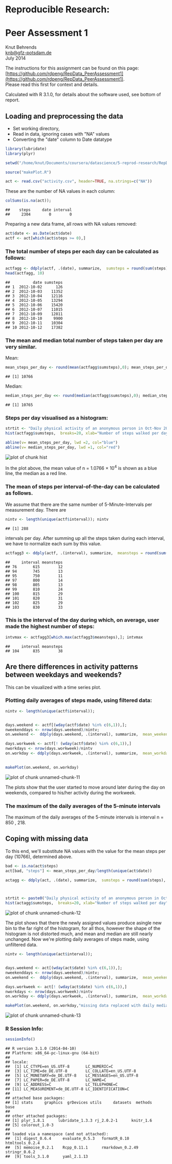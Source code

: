 # Reproducible Research: 
# Peer Assessment 1

Knut Behrends  
knb@gfz-potsdam.de  
July 2014  

The instructions for this  assignment can be found on this page: 
[https://github.com/rdpeng/RepData_PeerAssessment1](https://github.com/rdpeng/RepData_PeerAssessment1).  
Please read this first for context and details.


Calculated with R 3.1.0, for details about the software used, see bottom of report.


## Loading and preprocessing the data

- Set working directory, 
- Read in data, ignoring cases with "NA" values
- Converting the "date" column to Date datatype


```r
library(lubridate)
library(plyr)

setwd("/home/knut/Documents/coursera/datascience/5-reprod-research/RepData_PeerAssessment1")

source("makePlot.R")

act <- read.csv("activity.csv", header=TRUE, na.strings=c("NA"))
```

 These are the number of NA values in each column:


```r
colSums(is.na(act));
```

```
##    steps     date interval 
##     2304        0        0
```

Preparing a new data frame, all rows with NA values removed:

```r
act$date <- as.Date(act$date)
actf <- act[which(act$steps >= 0),]
```


### The total number of steps per each day can be calculated as follows:

```r
actfagg <- ddply(actf, .(date), summarize,  sumsteps = round(sum(steps), 0))
head(actfagg, 10)
```

```
##          date sumsteps
## 1  2012-10-02      126
## 2  2012-10-03    11352
## 3  2012-10-04    12116
## 4  2012-10-05    13294
## 5  2012-10-06    15420
## 6  2012-10-07    11015
## 7  2012-10-09    12811
## 8  2012-10-10     9900
## 9  2012-10-11    10304
## 10 2012-10-12    17382
```
### The mean and median total number of steps taken per day are very similar.
Mean:

```r
mean_steps_per_day <- round(mean(actfagg$sumsteps),0); mean_steps_per_day
```

```
## [1] 10766
```

Median:

```r
median_steps_per_day <<- round(median(actfagg$sumsteps),0); median_steps_per_day
```

```
## [1] 10765
```
### Steps per day visualised as a histogram:



```r
strtit <- "Daily physical activity of an anonymous person in Oct-Nov 2012"
hist(actfagg$sumsteps,  breaks=20, xlab="Number of steps walked per day", ylab="Frequency of days", main=strtit)

abline(v= mean_steps_per_day, lwd =2, col="blue")
abline(v= median_steps_per_day, lwd =1, col="red")
```

![plot of chunk hist](figure/hist.png) 

In the plot above, the mean value of n = 1.0766 &times; 10<sup>4</sup> is shown as a blue line, the median as a red line.


### The mean of steps per interval-of-the-day can be calculated as follows.
We assume that there are the same number of 5-Minute-Intervals per measurement day. There are 

```r
nintv <- length(unique(actf$interval)); nintv
```

```
## [1] 288
```

intervals per day. 
After summing up all the steps taken during each interval, we have to normalize each sum by this value.

```r
actfagg3 <- ddply(actf, .(interval), summarize,  meansteps = round(sum(steps)/ nintv, 0))
```
 




```
##     interval meansteps
## 76       615        12
## 94       745        13
## 95       750        11
## 97       800        14
## 98       805        13
## 99       810        24
## 100      815        29
## 101      820        31
## 102      825        29
## 103      830        33
```

### This is the interval of the day during which, on average, user made the highest number of steps:

```r
intvmax <- actfagg3[which.max(actfagg3$meansteps),]; intvmax
```

```
##     interval meansteps
## 104      835        38
```




## Are there differences in activity patterns between weekdays and weekends?

This can be visualized with a time series plot.


### Plotting daily averages of steps made, using filtered data:


```r
nintv <- length(unique(actf$interval));


days.weekend <- actf[(wday(actf$date) %in% c(6,1)),];
nweekenddays <- nrow(days.weekend)/nintv;
on.weekend <-  ddply(days.weekend, .(interval), summarize,  mean_weekend_steps = round(sum(steps)/nweekenddays, 0)) ;

days.workweek <- actf[! (wday(actf$date) %in% c(6,1)),]
nworkdays <- nrow(days.workweek)/nintv
on.workday <- ddply(days.workweek, .(interval), summarize,  mean_workday_steps = round((sum(steps)/nworkdays), 0))

        
makePlot(on.weekend, on.workday)
```

![plot of chunk unnamed-chunk-11](figure/unnamed-chunk-11.png) 

The plots show that the user started to move around later during the day on weekends, compared to his/her activity during the workweek.

### The maximum of the daily averages of the 5-minute intervals
The maximum of the daily averages of the 5-minute intervals is interval n = 850 ,  218.


## Coping with missing data


To this end, we'll substitute NA values with the value for the mean steps per day (10766), determined above.  


```r
bad <- is.na(act$steps)
act[bad, "steps"] <- mean_steps_per_day/length(unique(act$date))

actagg <- ddply(act, .(date), summarize,  sumsteps = round(sum(steps), 0))



strtit <- paste0("Daily physical activity of an anonymous person in Oct-Nov 2012", "\n", " NAs substituted with daily averages")
hist(actagg$sumsteps,  breaks=20, xlab="Number of steps walked per day", ylab="Frequency of days", main=strtit)
```

![plot of chunk unnamed-chunk-12](figure/unnamed-chunk-12.png) 

The plot shows that there the newly assigned values produce asingle new bin to the far right of the histogram,  for all thos, however the shape of the histogram is not distorted much, and mean and median are still nearly unchanged.
Now we're plotting daily averages of steps made, using unfiltered data.  



```r
nintv <- length(unique(act$interval));


days.weekend <- act[(wday(act$date) %in% c(6,1)),];
nweekenddays <- nrow(days.weekend)/nintv;
on.weekend <-  ddply(days.weekend, .(interval), summarize,  mean_weekend_steps = round(sum(steps)/nweekenddays, 0)) ;

days.workweek <- act[! (wday(act$date) %in% c(6,1)),]
nworkdays <- nrow(days.workweek)/nintv
on.workday <- ddply(days.workweek, .(interval), summarize,  mean_workday_steps = round((sum(steps)/nworkdays), 0))

makePlot(on.weekend, on.workday,"missing data replaced with daily median value")
```

![plot of chunk unnamed-chunk-13](figure/unnamed-chunk-13.png) 

### R Session Info:


```r
sessionInfo()
```

```
## R version 3.1.0 (2014-04-10)
## Platform: x86_64-pc-linux-gnu (64-bit)
## 
## locale:
##  [1] LC_CTYPE=en_US.UTF-8       LC_NUMERIC=C              
##  [3] LC_TIME=de_DE.UTF-8        LC_COLLATE=en_US.UTF-8    
##  [5] LC_MONETARY=de_DE.UTF-8    LC_MESSAGES=en_US.UTF-8   
##  [7] LC_PAPER=de_DE.UTF-8       LC_NAME=C                 
##  [9] LC_ADDRESS=C               LC_TELEPHONE=C            
## [11] LC_MEASUREMENT=de_DE.UTF-8 LC_IDENTIFICATION=C       
## 
## attached base packages:
## [1] stats     graphics  grDevices utils     datasets  methods   base     
## 
## other attached packages:
## [1] plyr_1.8.1      lubridate_1.3.3 rj_2.0.2-1      knitr_1.6      
## [5] colorout_1.0-3 
## 
## loaded via a namespace (and not attached):
##  [1] digest_0.6.4     evaluate_0.5.3   formatR_0.10     htmltools_0.2.4 
##  [5] memoise_0.2.1    Rcpp_0.11.1      rmarkdown_0.2.49 stringr_0.6.2   
##  [9] tools_3.1.0      yaml_2.1.13
```
